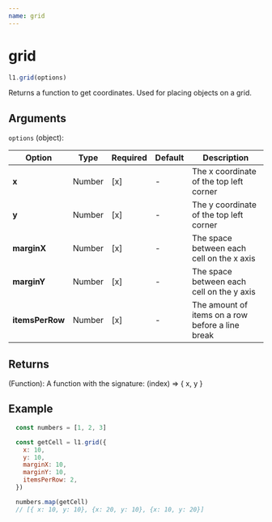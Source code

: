 ```yaml
---
name: grid
---
```


# grid

```js
l1.grid(options)
```

Returns a function to get coordinates. Used for placing objects on a grid.

## Arguments

`options` (object):

Option | Type | Required | Default | Description
-- | -- | -- | -- | -- |
**x** | Number | [x] | - | The x coordinate of the top left corner
**y** | Number | [x] | - | The y coordinate of the top left corner
**marginX** | Number | [x] | - | The space between each cell on the x axis
**marginY** | Number | [x] | - | The space between each cell on the y axis
**itemsPerRow** | Number | [x] | - | The amount of items on a row before a line break

## Returns

(Function): A function with the signature: (index) => { x, y }

## Example

```js
  const numbers = [1, 2, 3]

  const getCell = l1.grid({
    x: 10,
    y: 10,
    marginX: 10,
    marginY: 10,
    itemsPerRow: 2,
  })

  numbers.map(getCell)
  // [{ x: 10, y: 10}, {x: 20, y: 10}, {x: 10, y: 20}]
```
